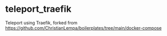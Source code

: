 # teleport_traefik
Teleport using Traefik, forked from https://github.com/ChristianLempa/boilerplates/tree/main/docker-compose
